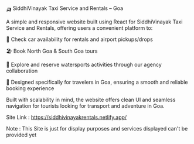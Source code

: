 🛺 SiddhiVinayak Taxi Service and Rentals – Goa

A simple and responsive website built using React for SiddhiVinayak Taxi Service and Rentals, offering users a convenient platform to:

📍 Check car availability for rentals and airport pickups/drops

🏖️ Book North Goa & South Goa tours

🌊 Explore and reserve watersports activities through our agency collaboration

🚕 Designed specifically for travelers in Goa, ensuring a smooth and reliable booking experience

Built with scalability in mind, the website offers clean UI and seamless navigation for tourists looking for transport and adventure in Goa.

Site Link : https://siddhivinayakrentals.netlify.app/

Note : This Site is just for display purposes and services displayed can't be provided yet 
